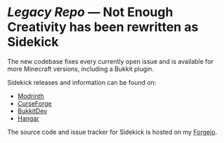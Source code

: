 # *Legacy Repo* — Not Enough Creativity has been rewritten as Sidekick

The new codebase fixes every currently open issue and is available for more Minecraft versions, including a Bukkit plugin.

Sidekick releases and information can be found on:
* [Modrinth](https://modrinth.com/plugin/sidekick)
* [CurseForge](https://curseforge.com/minecraft/mc-mods/sidekick)
* [BukkitDev](https://curseforge.com/minecraft/bukkit-plugins/sidekick-bukkit)
* [Hangar](https://hangar.papermc.io/unascribed/Sidekick)

The source code and issue tracker for Sidekick is hosted on my [Forgejo](https://git.sleeping.town/unascribed-mods/Sidekick).

